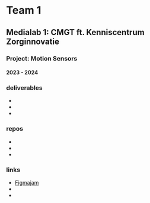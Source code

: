 # Team 1
## Medialab 1: CMGT ft. Kenniscentrum Zorginnovatie
### Project: Motion Sensors
#### 2023 - 2024

### deliverables
-
-
-

### repos
-
-
-

### links 
- [Figmajam](https://www.figma.com/file/ODJYEAGdXXsnP4Rh0UfXUm/Medialab)
- 
-



<!--

**Here are some ideas to get you started:**

🙋‍♀️ A short introduction - what is your organization all about?
🌈 Contribution guidelines - how can the community get involved?
👩‍💻 Useful resources - where can the community find your docs? Is there anything else the community should know?
🍿 Fun facts - what does your team eat for breakfast?
🧙 Remember, you can do mighty things with the power of [Markdown](https://docs.github.com/github/writing-on-github/getting-started-with-writing-and-formatting-on-github/basic-writing-and-formatting-syntax)
-->
